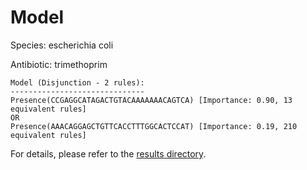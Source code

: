 
# Model

Species: escherichia coli

Antibiotic: trimethoprim

```
Model (Disjunction - 2 rules):
------------------------------
Presence(CCGAGGCATAGACTGTACAAAAAAACAGTCA) [Importance: 0.90, 13 equivalent rules]
OR
Presence(AAACAGGAGCTGTTCACCTTTGGCACTCCAT) [Importance: 0.19, 210 equivalent rules]

```

For details, please refer to the [results directory](../../../../../results/scm_b/escherichia%20coli/trimethoprim/repeat_4/).

